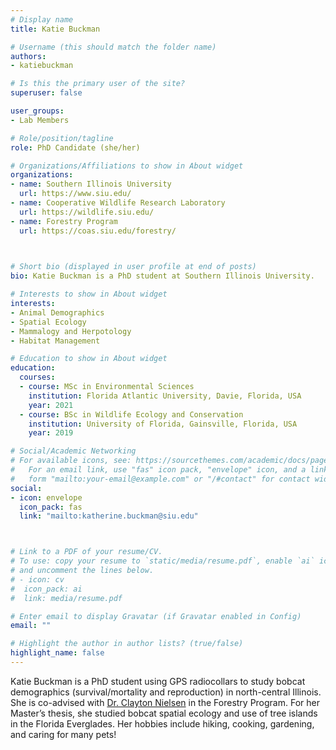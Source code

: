 ```yaml
---
# Display name
title: Katie Buckman

# Username (this should match the folder name)
authors:
- katiebuckman

# Is this the primary user of the site?
superuser: false

user_groups: 
- Lab Members

# Role/position/tagline
role: PhD Candidate (she/her)

# Organizations/Affiliations to show in About widget
organizations:
- name: Southern Illinois University
  url: https://www.siu.edu/    
- name: Cooperative Wildlife Research Laboratory
  url: https://wildlife.siu.edu/     
- name: Forestry Program
  url: https://coas.siu.edu/forestry/     
  


# Short bio (displayed in user profile at end of posts)
bio: Katie Buckman is a PhD student at Southern Illinois University.

# Interests to show in About widget
interests:
- Animal Demographics
- Spatial Ecology
- Mammalogy and Herpotology
- Habitat Management    

# Education to show in About widget
education:
  courses:
  - course: MSc in Environmental Sciences
    institution: Florida Atlantic University, Davie, Florida, USA
    year: 2021    
  - course: BSc in Wildlife Ecology and Conservation
    institution: University of Florida, Gainsville, Florida, USA
    year: 2019    

# Social/Academic Networking
# For available icons, see: https://sourcethemes.com/academic/docs/page-builder/#icons
#   For an email link, use "fas" icon pack, "envelope" icon, and a link in the
#   form "mailto:your-email@example.com" or "/#contact" for contact widget.
social:
- icon: envelope
  icon_pack: fas
  link: "mailto:katherine.buckman@siu.edu"



# Link to a PDF of your resume/CV.
# To use: copy your resume to `static/media/resume.pdf`, enable `ai` icons in `params.toml`, 
# and uncomment the lines below.
# - icon: cv
#  icon_pack: ai
#  link: media/resume.pdf

# Enter email to display Gravatar (if Gravatar enabled in Config)
email: ""

# Highlight the author in author lists? (true/false)
highlight_name: false
---
```


Katie Buckman is a PhD student using GPS radiocollars to study bobcat demographics (survival/mortality and reproduction) in north-central Illinois. She is co-advised with [Dr. Clayton Nielsen](https://academics.siu.edu/agriculture/forestry/faculty/nielsen-clay.php) in the Forestry Program. For her Master’s thesis, she studied bobcat spatial ecology and use of tree islands in the Florida Everglades. Her hobbies include hiking, cooking, gardening, and caring for many pets!



